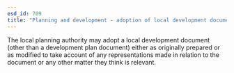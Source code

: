 ```yaml
---
esd_id: 709
title: "Planning and development - adoption of local development documents"
---
```


The local planning authority may adopt a local development document (other than a development plan document) either as originally prepared or as modified to take account of any representations made in relation to the document  or any other matter they think is relevant.

